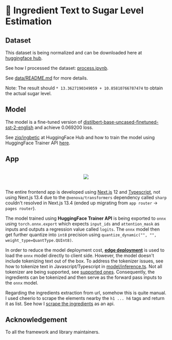 # 🥪 Ingredient Text to Sugar Level Estimation

## Dataset

This dataset is being normalized and can be downloaded here at [huggingface hub](https://huggingface.co/datasets/ziq/ingredient_to_sugar_level).

See how I processed the dataset: [process.ipynb](./data/process.ipynb).

See [data/README.md](./data/) for more details.

Note: The result should `* 13.3627190349059 + 10.85810766787474` to obtain the actual sugar level.

## Model

The model is a fine-tuned version of [distilbert-base-uncased-finetuned-sst-2-english](https://huggingface.co/distilbert-base-uncased-finetuned-sst-2-english) and achieve 0.069200 loss.

See [ziq/ingbetic](https://huggingface.co/ziq/ingbetic) at HuggingFace Hub and how to train the model using HuggingFace Trainer API [here](https://huggingface.co/ziq/ingbetic/blob/main/train.ipynb).

## App

<br/>

<div align="center">
    <img src="./asset/demo.gif">
</div>

<br/>

The entire frontend app is developed using [Next.js](https://nextjs.org/) 12 and [Typescript](https://www.typescriptlang.org/), not using Next.js 13.4 due to the `@xenova/transformers` dependency called `sharp` couldn't resolved in Next.js 13.4 (ended up migrating from `app router` -> `pages router`).

The model trained using **HuggingFace Trainer API** is being exported to `onnx` using `torch.onnx.export` which expects `input_ids` and `attention_mask` as inputs and outputs a regression value called `logits`. The `onnx` model then get further quantize into `int8` precision using `quantize_dynamic("", "", weight_type=QuantType.QUInt8)`.

In order to reduce the model deployment cost, [**edge deployment**](https://fullstackdeeplearning.com/course/2022/lecture-5-deployment/#3-move-to-the-edge) is used to load the `onnx` model directly to client side. However, the model doesn't include tokenizing text out of the box. To address the tokenizer issues, see how to tokenize text in Javascript/Typescript in [model/inference.ts](./app/lib/model/inference.ts). Not all tokenizer are being supported, see [supported ones](https://github.com/xenova/transformers.js/blob/8625f4aba35401f0231e2fa9222add4366ccd5ee/src/tokenizers.js#L3158). Consequently, the ingredients can be tokenized and then serve as the forward pass inputs to the `onnx` model.

Regarding the ingredients extraction from url, somehow this is quite manual. I used cheerio to scrape the elements nearby the `h1 ... h6` tags and return it as list. See how I [scrape the ingredients](/app/pages/api/index.ts) as an api.

## Acknowledgement

To all the framework and library maintainers.
